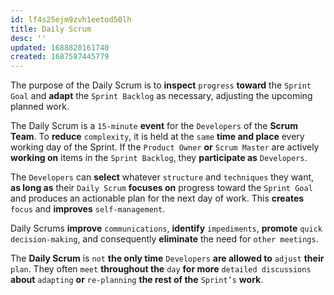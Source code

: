 ```yaml
---
id: lf4s25ejm9zvh1eetod50lh
title: Daily Scrum
desc: ''
updated: 1688820161740
created: 1687587445779
---
```


The purpose of the Daily Scrum is to **inspect** `progress` **toward** the `Sprint Goal` and **adapt** the `Sprint Backlog` as necessary, adjusting the upcoming planned work.

The Daily Scrum is a `15-minute` **event** for the `Developers` of the **Scrum Team**. To **reduce** `complexity`, it is held at the `same` **time and place** every working day of the Sprint. If the `Product Owner` **or** `Scrum Master` are actively **working on** items in the `Sprint Backlog`, they **participate as** `Developers`.

The `Developers` can **select** whatever `structure` and `techniques` they want, **as long as** their `Daily Scrum` **focuses on** progress toward the `Sprint Goal` and produces an actionable plan for the next day of work. This **creates** `focus` and **improves** `self-management`.

Daily Scrums **improve** `communications`, **identify** `impediments`, **promote** `quick decision-making`, and consequently **eliminate** the need for `other meetings`.

The **Daily Scrum** is `not` **the only time** `Developers` **are allowed to** `adjust` **their** `plan`. They often `meet` **throughout the** `day` **for more** `detailed discussions` **about** `adapting` **or** `re-planning` **the rest of the** `Sprint’s` **work**.